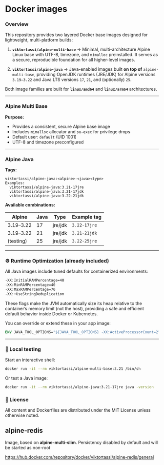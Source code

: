 # Docker images

### Overview

This repository provides two layered Docker base images designed for lightweight, multi-platform builds:

1. **`viktortassi/alpine-multi-base`**
   → Minimal, multi-architecture Alpine Linux base with UTF-8, timezone, and `mimalloc` preinstalled.
   It serves as a secure, reproducible foundation for all higher-level images.

2. **`viktortassi/alpine-java`**
   → Java-enabled images built **on top of** `alpine-multi-base`, providing OpenJDK runtimes (JRE/JDK)
   for Alpine versions `3.19–3.22` and Java LTS versions `17`, `21`, and (optionally) `25`.

Both image families are built for **`linux/amd64`** and **`linux/arm64`** architectures.

---

### Alpine Multi Base

**Purpose:**

* Provides a consistent, secure Alpine base image
* Includes `mimalloc` allocator and `su-exec` for privilege drops
* Default user: `default` (UID 1001)
* UTF-8 and timezone preconfigured

---

### Alpine Java

**Tags:**

```
viktortassi/alpine-java:<alpine>-<java><type>
Examples:
  viktortassi/alpine-java:3.21-17jre
  viktortassi/alpine-java:3.21-17jdk
  viktortassi/alpine-java:3.22-21jdk
```

**Available combinations:**

| Alpine    | Java | Type    | Example tag  |
| --------- | ---- | ------- | ------------ |
| 3.19–3.22 | 17   | jre/jdk | `3.22-17jre` |
| 3.19–3.22 | 21   | jre/jdk | `3.21-21jdk` |
| (testing) | 25   | jre/jdk | `3.22-25jre` |

---

### ⚙️ Runtime Optimization (already included)

All Java images include tuned defaults for containerized environments:

```bash
-XX:InitialRAMPercentage=40
-XX:MinRAMPercentage=40
-XX:MaxRAMPercentage=70
-XX:+UseStringDeduplication
```

These flags make the JVM automatically size its heap relative to the container’s memory limit (not the host), providing a safe and efficient default behavior inside Docker or Kubernetes.

You can override or extend these in your app image:

```dockerfile
ENV JAVA_TOOL_OPTIONS="${JAVA_TOOL_OPTIONS} -XX:ActiveProcessorCount=2"
```

---

### 🧪 Local testing

Start an interactive shell:

```bash
docker run -it --rm viktortassi/alpine-multi-base:3.21 /bin/sh
```

Or test a Java image:

```bash
docker run -it --rm viktortassi/alpine-java:3.21-17jre java -version
```

### 📜 License

All content and Dockerfiles are distributed under the MIT License unless otherwise noted.

## alpine-redis
Image, based on **alpine-multi-slim**. Persistency disabled by default and will be started as non-root

https://hub.docker.com/repository/docker/viktortassi/alpine-redis/general
